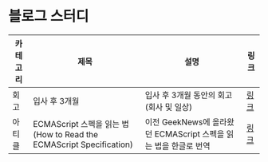 # 블로그 스터디

|카테고리|제목|설명|링크|
|---|---|---|---|
|회고|입사 후 3개월|입사 후 3개월 동안의 회고(회사 및 일상)|[링크](https://somedaycode.tistory.com/4)|
|아티클|ECMAScript 스펙을 읽는 법 (How to Read the ECMAScript Specification)|이전 GeekNews에 올라왔던 ECMAScript 스펙을 읽는 법을 한글로 번역|[링크](https://somedaycode.tistory.com/5)|

